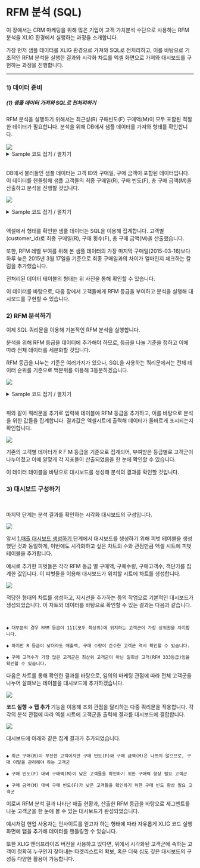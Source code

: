 
# RFM 분석 (SQL)


이 장에서는 CRM 마케팅을 위해 많은 기업이 고객 가치분석 수단으로 사용하는 RFM 분석을 XLIG 환경에서 실행하는 과정을 소개합니다. 

가장 먼저 샘플 데이터를 XLIG 환경으로 가져와 SQL로 전처리하고, 이를 바탕으로 기초적인 RFM 분석을 실행한 결과와 시각화 차트를 엑셀 화면으로 가져와 대시보드를 구현하는 과정을 진행합니다.


---



<h3>1) 데이터 준비</h3>

<h5>(1) 샘플 데이터 가져와 SQL로 전처리하기</h5>
RFM 분석을 실행하기 위해서는 최근성(R) 구매빈도(F) 구매액(M)이 모두 포함된 적절한 데이터가 필요합니다. 분석을 위해 DB에서 샘플 데이터를 가져와 형태를 확인합니다.
<br><br>
<img src = "https://user-images.githubusercontent.com/86198387/204686830-0f8f0a44-eb47-422f-9232-d60fe9786916.png" /><br>

<details>
<summary> Sample 코드 접기 / 펼치기 </summary>

```

select * from crm_mart_shj.xlig_sample2

```


</details><br>

DB에서 불러들인 샘플 데이터는 고객 ID와 구매일, 구매 금액이 포함된 데이터입니다. 이 데이터를 핸들링해 샘플 고객들의 최종 구매일(R), 구매 빈도(F), 총 구매 금액(M)을 산출하고 분석을 진행할 것입니다.<br>

<img src = "https://user-images.githubusercontent.com/86198387/204687395-3f5f1f6e-ef0c-4ef7-9e42-cee226b6e5ae.png" /><br>

<details>
<summary> Sample 코드 접기 / 펼치기 </summary>

```

select customer_id
     , MAX(trans_date) as Recency
     , count(customer_id) as Frequency
     , sum(tran_amount) as Money     
     , datediff('2015-03-17', MAX(trans_date)) as days     
  from crm_mart_shj.xlig_sample2
  group by customer_id

```


</details><br>

엑셀에서 형태를 확인한 샘플 데이터는 SQL을 이용해 집계합니다. 고객별(customer_id)로 최종 구매일(R), 구매 횟수(F), 총 구매 금액(M)을 산출했습니다. <br>

또한, RFM 레벨 부여를 위해 본 샘플 데이터의 가장 마지막 구매일(2015-03-16)보다 하루 늦은 2015년 3월 17일을 기준으로 최종 구매일과의 차이가 얼마인지 체크하는 칼럼을 추가했습니다.<br>

전처리된 데이터 테이블의 형태는 위 사진을 통해 확인할 수 있습니다.<br>

이 데이터를 바탕으로, 다음 장에서 고객들에게 RFM 등급을 부여하고 분석을 실행해 대시보드를 구현할 수 있습니다.<br>

<h3>2) RFM 분석하기</h3>

이제 SQL 쿼리문을 이용해 기본적인 RFM 분석을 실행합니다.

분석을 위해 RFM 등급을 데이터에 추가해야 하므로, 등급을 나눌 기준을 정하고 이에 따라 전체 데이터를 세분화할 것입니다.<br>

RFM 등급을 나누는 기준은 여러가지가 있으나, SQL을 사용하는 쿼리문에서는 전체 데이터 순위를 기준으로 백분위를 이용해 3등분하겠습니다.<br>

<img src = "https://user-images.githubusercontent.com/86198387/205836682-ffd8e43c-1b48-4919-a4de-1bd2736a59b1.png" /><br>

<details>
<summary> Sample 코드 접기 / 펼치기 </summary>


```

select Z.R_Level       
     , Z.F_Level       
     , Z.M_Level       
     , concat(Z.R_Level,Z.F_Level,Z.M_Level) as RFM_Score
     , count(Z.customer_id) as CUS_CNT 
     , sum(Z.Frequency) as SALE_QTY
     , sum(Z.Monetary) as SALE_AMT    
     , round(sum(Z.Monetary)/count(Z.customer_id),2) as AMT_CUSp   /*객단가*/
  from (
           select A.customer_id
                , A.Recency 
                , case when ROUND(PERCENT_RANK() over(order by Recency),2) <=0.33                then 3          
                       when ROUND(PERCENT_RANK() over(order by Recency),2) between 0.34 and 0.67 then 2
                                                                                                 else 1 end as R_Level
                , A.Frequency
                , case when ROUND(PERCENT_RANK() over(order by Frequency),2) <=0.33                then 3
                       when ROUND(PERCENT_RANK() over(order by Frequency),2) between 0.34 and 0.67 then 2
                                                                                                   else 1 end as F_Level
                , A.Monetary
                , case when ROUND(PERCENT_RANK() over(order by Monetary),2) <=0.33                then 3
                       when ROUND(PERCENT_RANK() over(order by Monetary),2) between 0.34 and 0.67 then 2
                                                                                                  else 1 end as M_Level           
             from (
                      select A0.customer_id  
                           , max(A0.trans_date)  as Recency    
                           , count(A0.customer_id) as Frequency
                           , sum(A0.tran_amount) as Monetary
                        from crm_mart_shj.sample_rfm A0 
                       group by A0.customer_id
                  )A   
        ) Z  
 where M_Level = 1 and F_Level in ('2,''3')
 group by RFM_SCORE
 order by SALE_AMT desc

```

</details> <br>

위와 같이 쿼리문을 추가로 입력해 테이블에 RFM 등급을 추가하고, 이를 바탕으로 분석을 위한 값들을 집계합니다. 결과값은 엑셀시트에 출력해 데이터가 올바르게 표시되는지 확인합니다.<br>



<img src = "https://user-images.githubusercontent.com/86198387/205838095-503774fc-92fc-4259-ab6d-48e46c847768.png" /><br>

기존의 고객별 데이터가 R F M 등급을 기준으로 집계되어, 부여받은 등급별로 고객군이 나누어졌고 이에 알맞게 각 지표들이 산출되었음을 한 눈에 확인할 수 있습니다.<br>

이 데이터 테이블을 바탕으로 대시보드를 생성해 분석의 결과를 확인할 것입니다.<br>



<h3>3) 대시보드 구성하기</h3>

<br>

마지막 단계는 분석 결과를 확인하는 시각화 대시보드의 구성입니다.<br>

<img src = "https://user-images.githubusercontent.com/86198387/205840182-336c5782-5809-4bf1-ae69-058f29512a44.png"/><br>

앞서 <a href="/XLIG/2.사용자매뉴얼/3.데이터 분석 해보기/1.매출대시보드 생성하기/"> 1.매출 대시보드 생성하기 </a> 단계에서 대시보드를 생성하기 위해 피벗 테이블을 생성했던 것과 동일하게, 이번에도 시각화하고 싶은 차트의 수와 관점만큼 엑셀 시트에 피벗 테이블을 추가합니다.<br>

예시로 추가한 피벗들은 각각 RFM 등급 별 구매액, 구매수량, 구매고객수, 객단가를 집계한 값입니다. 이 피벗들을 이용해 대시보드가 위치할 시트에 차트를 생성합니다.<br>

<img src = "https://user-images.githubusercontent.com/86198387/205841343-05014b0b-72ca-42b5-b881-ae75787d6b35.png"/><br>

적당한 형태의 차트를 생성하고, 지시선을 추가하는 등의 작업으로 기본적인 대시보드가 생성되었습니다. 이 차트와 데이터를 바탕으로 확인할 수 있는 결과는 다음과 같습니다.<br>

```


◆ 대부분의 경우 RFM 등급이 111(모두 최상위)에 위치하는 고객군이 가장 상위권을 차지합니다.

◆ 하지만 R 등급이 낮더라도 매출액, 구매 수량이 준수한 고객군 역시 확인할 수 있습니다.

◆ 구매 고객수가 가장 많은 고객군은 최상위 고객군이 아닌 일회성 고객(RFM 333등급)임을 확인할 수 있습니다.

```


다음은 차트를 통해 확인한 결과를 바탕으로, 임의의 마케팅 관점에 따라 전체 고객군을 나누어 살펴보는 테이블을 대시보드에 추가하겠습니다. <br>


<img src = "https://user-images.githubusercontent.com/86198387/205844780-a6feef55-7a40-4fa2-b2f7-cf2bde8d34eb.png"/><br>

<b> 코드 실행 → 탭 추가 </b> 기능을 이용해 조회 관점을 달리하는 다중 쿼리문을 적용합니다. 각각의 분석 관점에 따라 엑셀 시트에 고객군을 출력해 결과를 대시보드에 결합합니다.

<img src = "https://user-images.githubusercontent.com/86198387/205842281-b952f073-9944-44e5-8840-250dedc0c8cd.png"/><br>

대시보드에 아래와 같은 집계 결과가 추가되었습니다.

```

◆ 최근 구매(R)이 부진한 고객이지만 구매 빈도(F)와 구매 금액(M)은 나쁘지 않으므로, 구매 이탈을 관리해야 하는 고객군

◆ 구매 빈도(F) 대비 구매액(M)이 낮은 고객들을 확인하기 위한 구매력 향상 필요 고객군

◆ 구매 금액(M) 대비 구매 빈도(F)가 낮은 고객들을 확인하기 위한 구매 빈도 향상 필요 고객군

```

이로써 RFM 분석 결과 나타난 매출 현황과, 산출한 RFM 등급을 바탕으로 세그멘트를 나눈 고객군을 한 눈에 볼 수 있는 대시보드가 완성되었습니다.

예시처럼 현업 사용자는 인사이트를 얻고자 하는 형태에 따라 자유롭게 XLIG 코드 실행 화면에 탭을 추가해 데이터를 핸들링할 수 있습니다.<br>

또한 XLIG 엔터프라이즈 버전을 사용하고 있다면, 위에서 시각화된 고객군에 속하는 고객이 정확히 누구인지 찾아내는 타겟리스트의 확보, 혹은 더욱 심도 깊은 대시보드의 구성등 다양한 활용이 가능합니다.

<br><br><br>
